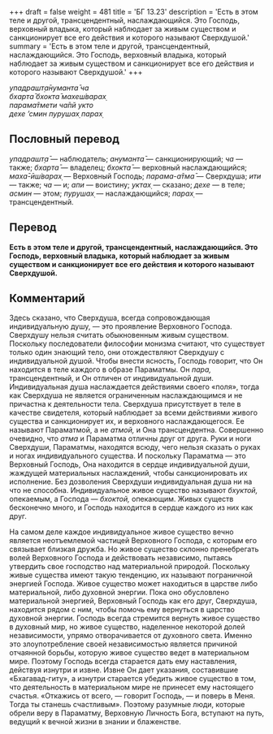 +++
draft = false
weight = 481
title = 'БГ 13.23'
description = 'Есть в этом теле и другой, трансцендентный, наслаждающийся. Это Господь, верховный владыка, который наблюдает за живым существом и санкционирует все его действия и которого называют Сверхдушой.'
summary = 'Есть в этом теле и другой, трансцендентный, наслаждающийся. Это Господь, верховный владыка, который наблюдает за живым существом и санкционирует все его действия и которого называют Сверхдушой.'
+++

_упадрашт̣а̄нуманта̄ ча  
бхарта̄ бхокта̄ махеш́варах̣  
парама̄тмети ча̄пй укто  
дехе ’смин пурушах̣ парах̣_

## Пословный перевод

_упадрашт̣а̄_ — наблюдатель; _ануманта̄_ — санкционирующий; _ча_ — также; _бхарта̄_ — владелец; _бхокта̄_ — верховный наслаждающийся; _маха̄_\-_ӣш́варах̣_ — Верховный Господь; _парама_\-_а̄тма̄_ — Сверхдуша; _ити_ — также; _ча_ — и; _апи_ — воистину; _уктах̣_ — сказано; _дехе_ — в теле; _асмин_ — этом; _пурушах̣_ — наслаждающийся; _парах̣_ — трансцендентный.

## Перевод

**Есть в этом теле и другой, трансцендентный, наслаждающийся. Это Господь, верховный владыка, который наблюдает за живым существом и санкционирует все его действия и которого называют Сверхдушой.**

## Комментарий

Здесь сказано, что Сверхдуша, всегда сопровождающая индивидуальную душу, — это проявление Верховного Господа. Сверхдушу нельзя считать обыкновенным живым существом. Поскольку последователи философии монизма считают, что существует только один знающий тело, они отождествляют Сверхдушу с индивидуальной душой. Чтобы внести ясность, Господь говорит, что Он находится в теле каждого в образе Параматмы. Он _пара,_ трансцендентный, и Он отличен от индивидуальной души. Индивидуальная душа наслаждается действиями своего «поля», тогда как Сверхдуша не является ограниченным наслаждающимся и не причастна к деятельности тела. Сверхдуша присутствует в теле в качестве свидетеля, который наблюдает за всеми действиями живого существа и санкционирует их, и верховного наслаждающегося. Ее называют Параматмой, а не _атмой,_ и Она трансцендентна. Совершенно очевидно, что _атма_ и Параматма отличны друг от друга. Руки и ноги Сверхдуши, Параматмы, находятся всюду, чего нельзя сказать о руках и ногах индивидуального существа. И поскольку Параматма — это Верховный Господь, Она находится в сердце индивидуальной души, жаждущей материальных наслаждений, чтобы санкционировать их исполнение. Без дозволения Сверхдуши индивидуальная душа ни на что не способна. Индивидуальное живое существо называют _бхуктой,_ опекаемым, а Господа — _бхоктой,_ опекающим. Живых существ бесконечно много, и Господь находится в сердце каждого из них как друг.

На самом деле каждое индивидуальное живое существо вечно является неотъемлемой частицей Верховного Господа, с которым его связывает близкая дружба. Но живое существо склонно пренебрегать волей Верховного Господа и действовать независимо, пытаясь утвердить свое господство над материальной природой. Поскольку живые существа имеют такую тенденцию, их называют пограничной энергией Господа. Живое существо может находиться в царстве либо материальной, либо духовной энергии. Пока оно обусловлено материальной энергией, Верховный Господь как его друг, Сверхдуша, находится рядом с ним, чтобы помочь ему вернуться в царство духовной энергии. Господь всегда стремится вернуть живое существо в духовный мир, но живое существо, наделенное некоторой долей независимости, упрямо отворачивается от духовного света. Именно это злоупотребление своей независимостью является причиной отчаянной борьбы, которую живое существо ведет в материальном мире. Поэтому Господь всегда старается дать ему наставления, действуя изнутри и извне. Извне Он дает указания, составившие «Бхагавад-гиту», а изнутри старается убедить живое существо в том, что деятельность в материальном мире не принесет ему настоящего счастья. «Откажись от всего, — говорит Господь, — и поверь в Меня. Тогда ты станешь счастливым». Поэтому разумные люди, которые обрели веру в Параматму, Верховную Личность Бога, вступают на путь, ведущий к вечной жизни в знании и блаженстве.
